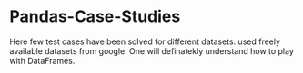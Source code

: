 # Pandas-Case-Studies
Here few test cases have been solved for different datasets. used freely available datasets from google. One will definatekly understand how to play with DataFrames.
